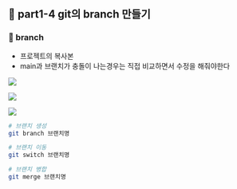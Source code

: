 ## 🌿 part1-4 git의 branch 만들기

### 🔹 branch

- 프로젝트의 복사본
- main과 브랜치가 충돌이 나는경우는 직접 비교하면서 수정을 해줘야한다

![](https://velog.velcdn.com/images/jaesang98/post/bcc05f4e-4b85-43c6-8b56-f2170e6fc2da/image.png)

![](https://velog.velcdn.com/images/jaesang98/post/2c4a5bcc-dcca-4b0d-829c-4b84b2efb2d6/image.png)

![](https://velog.velcdn.com/images/jaesang98/post/51358999-6402-4942-ab41-8bdbf851b7f4/image.png)

```bash
# 브랜치 생성
git branch 브랜치명

# 브랜치 이동
git switch 브랜치명

# 브랜치 병합
git merge 브랜치명
```
